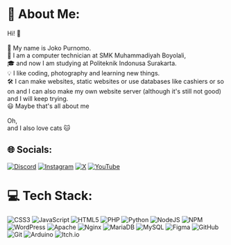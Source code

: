 # 💫 About Me:
Hi! 👋<br><br>👤 My name is Joko Purnomo. <br>🧰 I am a computer technician at SMK Muhammadiyah Boyolali,<br>🎓 and now I am studying at Politeknik Indonusa Surakarta.<br>💡 I like coding, photography and learning new things.<br>🛠️ I can make websites, static websites or use databases like cashiers or so on and I can also make my own website server (although it's still not good) and I will keep trying.<br>😃 Maybe that's all about me<br><br>Oh,<br>and I also love cats 🐱


## 🌐 Socials:
[![Discord](https://img.shields.io/badge/Discord-%237289DA.svg?logo=discord&logoColor=white)](https://discord.gg/jkp5758) [![Instagram](https://img.shields.io/badge/Instagram-%23E4405F.svg?logo=Instagram&logoColor=white)](https://instagram.com/jkp_web) [![X](https://img.shields.io/badge/X-black.svg?logo=X&logoColor=white)](https://x.com/JKP5758) [![YouTube](https://img.shields.io/badge/YouTube-%23FF0000.svg?logo=YouTube&logoColor=white)](https://youtube.com/@JKP_com) 

# 💻 Tech Stack:
![CSS3](https://img.shields.io/badge/css3-%231572B6.svg?style=for-the-badge&logo=css3&logoColor=white) ![JavaScript](https://img.shields.io/badge/javascript-%23323330.svg?style=for-the-badge&logo=javascript&logoColor=%23F7DF1E) ![HTML5](https://img.shields.io/badge/html5-%23E34F26.svg?style=for-the-badge&logo=html5&logoColor=white) ![PHP](https://img.shields.io/badge/php-%23777BB4.svg?style=for-the-badge&logo=php&logoColor=white) ![Python](https://img.shields.io/badge/python-3670A0?style=for-the-badge&logo=python&logoColor=ffdd54) ![NodeJS](https://img.shields.io/badge/node.js-6DA55F?style=for-the-badge&logo=node.js&logoColor=white) ![NPM](https://img.shields.io/badge/NPM-%23CB3837.svg?style=for-the-badge&logo=npm&logoColor=white) ![WordPress](https://img.shields.io/badge/WordPress-%23117AC9.svg?style=for-the-badge&logo=WordPress&logoColor=white) ![Apache](https://img.shields.io/badge/apache-%23D42029.svg?style=for-the-badge&logo=apache&logoColor=white) ![Nginx](https://img.shields.io/badge/nginx-%23009639.svg?style=for-the-badge&logo=nginx&logoColor=white) ![MariaDB](https://img.shields.io/badge/MariaDB-003545?style=for-the-badge&logo=mariadb&logoColor=white) ![MySQL](https://img.shields.io/badge/mysql-4479A1.svg?style=for-the-badge&logo=mysql&logoColor=white) ![Figma](https://img.shields.io/badge/figma-%23F24E1E.svg?style=for-the-badge&logo=figma&logoColor=white) ![GitHub](https://img.shields.io/badge/github-%23121011.svg?style=for-the-badge&logo=github&logoColor=white) ![Git](https://img.shields.io/badge/git-%23F05033.svg?style=for-the-badge&logo=git&logoColor=white) ![Arduino](https://img.shields.io/badge/-Arduino-00979D?style=for-the-badge&logo=Arduino&logoColor=white) ![Itch.io](https://img.shields.io/badge/Itch-%23FF0B34.svg?style=for-the-badge&logo=Itch.io&logoColor=white)

<!-- Proudly created with GPRM ( https://gprm.itsvg.in ) -->
